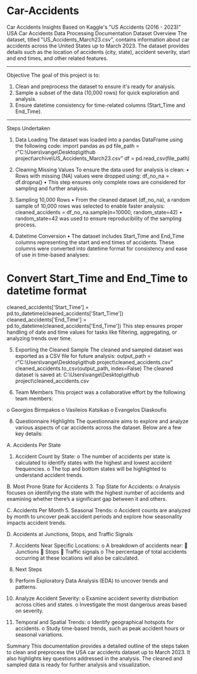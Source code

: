 # Car-Accidents
Car Accidents Insights Based on  Kaggle's "US Accidents (2016 - 2023)"
USA Car Accidents Data Processing Documentation
Dataset Overview
The dataset, titled "US_Accidents_March23.csv", contains information about car accidents across the United States up to March 2023. The dataset provides details such as the location of accidents (city, state), accident severity, start and end times, and other related features.
________________________________________
Objective
The goal of this project is to:
1.	Clean and preprocess the dataset to ensure it's ready for analysis.
2.	Sample a subset of the data (10,000 rows) for quick exploration and analysis.
3.	Ensure datetime consistency for time-related columns (Start_Time and End_Time).
________________________________________
Steps Undertaken
1. Data Loading
The dataset was loaded into a pandas DataFrame using the following code:
import pandas as pd file_path = r"C:\Users\vange\Desktop\github project\archive\US_Accidents_March23.csv" df = pd.read_csv(file_path)

2. Cleaning Missing Values
To ensure the data used for analysis is clean:
•	Rows with missing (NA) values were dropped using:
df_no_na = df.dropna()
•	This step ensures only complete rows are considered for sampling and further analysis.

4. Sampling 10,000 Rows
•	From the cleaned dataset (df_no_na), a random sample of 10,000 rows was selected to enable faster analysis:
cleaned_accidents = df_no_na.sample(n=10000, random_state=42)
•	random_state=42 was used to ensure reproducibility of the sampling process.

6. Datetime Conversion
•	The dataset includes Start_Time and End_Time columns representing the start and end times of accidents. These columns were converted into datetime format for consistency and ease of use in time-based analyses:
# Convert Start_Time and End_Time to datetime format 
cleaned_accidents['Start_Time'] = pd.to_datetime(cleaned_accidents['Start_Time']) cleaned_accidents['End_Time'] = pd.to_datetime(cleaned_accidents['End_Time'])
This step ensures proper handling of date and time values for tasks like filtering, aggregating, or analyzing trends over time.

5. Exporting the Cleaned Sample
The cleaned and sampled dataset was exported as a CSV file for future analysis:
output_path = r"C:\Users\vange\Desktop\github project\cleaned_accidents.csv" cleaned_accidents.to_csv(output_path, index=False)
The cleaned dataset is saved at: C:\Users\vange\Desktop\github project\cleaned_accidents.csv

6. Team Members
This project was a collaborative effort by the following team members:

  o  Georgios Birmpakos
  o  Vasileios Katsikas
  o Evangelos Diaskoufis
   
8. Questionnaire Highlights
The questionnaire aims to explore and analyze various aspects of car accidents across the dataset. Below are a few key details:

A. Accidents Per State
1.	Accident Count by State:
o	The number of accidents per state is calculated to identify states with the highest and lowest accident frequencies.
o	The top and bottom states will be highlighted to understand accident trends.

B. Most Prone State for Accidents
3.	Top State for Accidents:
o	Analysis focuses on identifying the state with the highest number of accidents and examining whether there’s a significant gap between it and others.

C. Accidents Per Month
5.	Seasonal Trends:
o	Accident counts are analyzed by month to uncover peak accident periods and explore how seasonality impacts accident trends.

D. Accidents at Junctions, Stops, and Traffic Signals

7.	Accidents Near Specific Locations:
o	A breakdown of accidents near:
	Junctions
	Stops
	Traffic signals
o	The percentage of total accidents occurring at these locations will also be calculated.

8.	Next Steps

  1.	Perform Exploratory Data Analysis (EDA) to uncover trends and patterns.
  2.	Analyze Accident Severity:
    o	Examine accident severity distribution across cities and states.
    o	Investigate the most dangerous areas based on severity. 
  3.	Temporal and Spatial Trends:
    o	Identify geographical hotspots for accidents.
    o	Study time-based trends, such as peak accident hours or seasonal variations.

Summary
This documentation provides a detailed outline of the steps taken to clean and preprocess the USA car accidents dataset up to March 2023. It also highlights key questions addressed in the analysis. The cleaned and sampled data is ready for further analysis and visualization.

